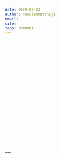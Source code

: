 ```yaml
---
date: 2009-02-23
author: raoulenmatthijs
email: 
site: 
tags: comment
---
```


<p>
<object width="425" height="344"><param name="movie" value="http://www.youtube.com/v/hV7F47HpsOI&hl=nl&fs=1"></param><param name="allowFullScreen" value="true"></param><param name="allowscriptaccess" value="always"></param><embed src="http://www.youtube.com/v/hV7F47HpsOI&hl=nl&fs=1" type="application/x-shockwave-flash" allowscriptaccess="always" allowfullscreen="true" width="425" height="344"></embed></object>
</p>
---